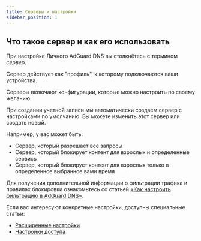 ```yaml
---
title: Серверы и настройки
sidebar_position: 1
---
```


## Что такое сервер и как его использовать

При настройке Личного AdGuard DNS вы столкнётесь с термином _сервер_.

Сервер действует как "профиль", к которому подключаются ваши устройства.

Серверы включают конфигурации, которые можно настроить по своему желанию.

При создании учетной записи мы автоматически создаем сервер с настройками по умолчанию. Вы можете изменить этот сервер или создать новый.

Например, у вас может быть:

- Сервер, который разрешает все запросы
- Сервер, который блокирует контент для взрослых и определенные сервисы
- Сервер, который блокирует контент для взрослых только в определенное выбранное вами время

Для получения дополнительной информации о фильтрации трафика и правилах блокировки ознакомьтесь со статьей [«Как настроить фильтрацию в AdGuard DNS»](/private-dns/setting-up-filtering/blocklists.md).

Если вас интересуют конкретные настройки, доступны специальные статьи:

- [Расширенные настройки](/private-dns/server-and-settings/advanced.md)
- [Настройки доступа](/private-dns/server-and-settings/access.md)
